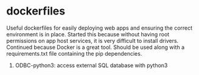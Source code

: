 # dockerfiles
Useful dockerfiles for easily deploying web apps and ensuring the correct environment is in place. Started this because without having root permissions on app host services, it is very difficult to install drivers. Continued because Docker is a great tool.
Should be used along with a requirements.txt file containing the pip dependencies.

1. ODBC-python3: access external SQL database with python3
